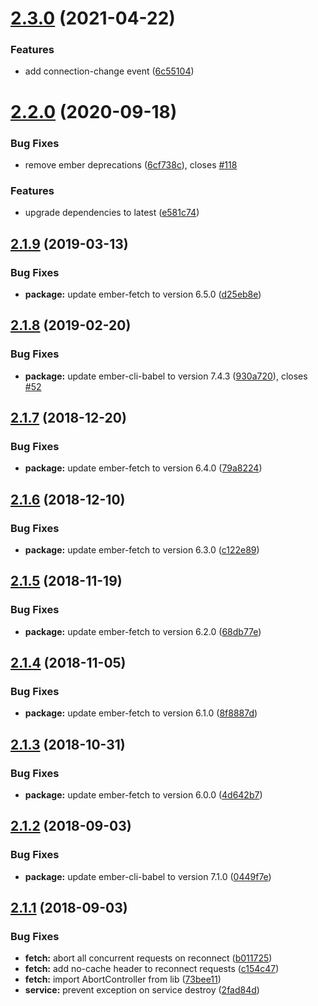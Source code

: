 # [2.3.0](https://github.com/BBVAEngineering/ember-network-state/compare/v2.2.0...v2.3.0) (2021-04-22)


### Features

* add connection-change event ([6c55104](https://github.com/BBVAEngineering/ember-network-state/commit/6c55104a8ae5df1d2fab7b9234b2e1c08fcb12e7))

# [2.2.0](https://github.com/BBVAEngineering/ember-network-state/compare/v2.1.9...v2.2.0) (2020-09-18)


### Bug Fixes

* remove ember deprecations ([6cf738c](https://github.com/BBVAEngineering/ember-network-state/commit/6cf738caccdc6b6dbc81c5715832359ccf4f2d0e)), closes [#118](https://github.com/BBVAEngineering/ember-network-state/issues/118)


### Features

* upgrade dependencies to latest ([e581c74](https://github.com/BBVAEngineering/ember-network-state/commit/e581c74b85eaf0a0273213e72a63e6d2de63c0e6))

## [2.1.9](https://github.com/BBVAEngineering/ember-network-state/compare/v2.1.8...v2.1.9) (2019-03-13)


### Bug Fixes

* **package:** update ember-fetch to version 6.5.0 ([d25eb8e](https://github.com/BBVAEngineering/ember-network-state/commit/d25eb8e))

## [2.1.8](https://github.com/BBVAEngineering/ember-network-state/compare/v2.1.7...v2.1.8) (2019-02-20)


### Bug Fixes

* **package:** update ember-cli-babel to version 7.4.3 ([930a720](https://github.com/BBVAEngineering/ember-network-state/commit/930a720)), closes [#52](https://github.com/BBVAEngineering/ember-network-state/issues/52)

## [2.1.7](https://github.com/BBVAEngineering/ember-network-state/compare/v2.1.6...v2.1.7) (2018-12-20)


### Bug Fixes

* **package:** update ember-fetch to version 6.4.0 ([79a8224](https://github.com/BBVAEngineering/ember-network-state/commit/79a8224))

## [2.1.6](https://github.com/BBVAEngineering/ember-network-state/compare/v2.1.5...v2.1.6) (2018-12-10)


### Bug Fixes

* **package:** update ember-fetch to version 6.3.0 ([c122e89](https://github.com/BBVAEngineering/ember-network-state/commit/c122e89))

## [2.1.5](https://github.com/BBVAEngineering/ember-network-state/compare/v2.1.4...v2.1.5) (2018-11-19)


### Bug Fixes

* **package:** update ember-fetch to version 6.2.0 ([68db77e](https://github.com/BBVAEngineering/ember-network-state/commit/68db77e))

## [2.1.4](https://github.com/BBVAEngineering/ember-network-state/compare/v2.1.3...v2.1.4) (2018-11-05)


### Bug Fixes

* **package:** update ember-fetch to version 6.1.0 ([8f8887d](https://github.com/BBVAEngineering/ember-network-state/commit/8f8887d))

## [2.1.3](https://github.com/BBVAEngineering/ember-network-state/compare/v2.1.2...v2.1.3) (2018-10-31)


### Bug Fixes

* **package:** update ember-fetch to version 6.0.0 ([4d642b7](https://github.com/BBVAEngineering/ember-network-state/commit/4d642b7))

## [2.1.2](https://github.com/BBVAEngineering/ember-network-state/compare/v2.1.1...v2.1.2) (2018-09-03)


### Bug Fixes

* **package:** update ember-cli-babel to version 7.1.0 ([0449f7e](https://github.com/BBVAEngineering/ember-network-state/commit/0449f7e))

## [2.1.1](https://github.com/BBVAEngineering/ember-network-state/compare/v2.1.0...v2.1.1) (2018-09-03)


### Bug Fixes

* **fetch:** abort all concurrent requests on reconnect ([b011725](https://github.com/BBVAEngineering/ember-network-state/commit/b011725))
* **fetch:** add no-cache header to reconnect requests ([c154c47](https://github.com/BBVAEngineering/ember-network-state/commit/c154c47))
* **fetch:** import AbortController from lib ([73bee11](https://github.com/BBVAEngineering/ember-network-state/commit/73bee11))
* **service:** prevent exception on service destroy ([2fad84d](https://github.com/BBVAEngineering/ember-network-state/commit/2fad84d))
